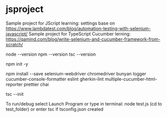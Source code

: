 # jsproject

Sample project for JScript learning:
settings base on https://www.lambdatest.com/blog/automation-testing-with-selenium-javascript/
Sample project for TypeScript Cucumber lerning:
https://qamind.com/blog/write-selenium-and-cucumber-framework-from-scratch/

<!-- Before all: create new repository in GitHub, add gitignore file to GitHub repo and clone this repo to local. Try to push some updated to be sure push/pull working. -->

<!-- Step 1: Initialize the project in this folder. Open the IDE terminal and navigate to the project location. Run the following commands: -->
node --version
npm --version
tsc --version
<!-- See: all versions -->
npm init -y
<!-- See: package.json file has created  -->
npm install --save selenium-webdriver chromedriver bunyan logger cucumber-console-formatter eslint gherkin-lint multiple-cucumber-html-reporter prettier chai
<!-- See: packaje-lock.json file has created, node_modules folder has created, pacaje.json has updated -->

<!-- Crdate folder for TScestcases with sample file, open terminal there, run command -->
tsc --init
<!-- See: testconfig.json file created, update it as here... -->

<!-- add configuration for run/debug (launch.json file should be created inside .vscode folder) referense vscode tutorial-->

To run/debug select Launch Program or type in terminal: node test.js (cd to test_folder) or enter tsc if tsconfig.json created